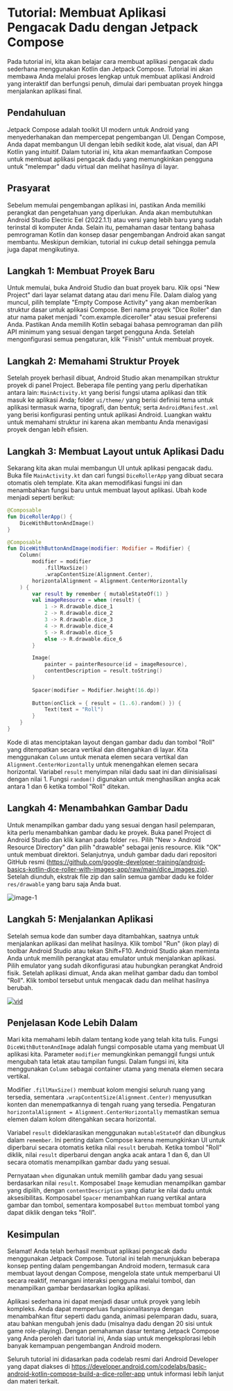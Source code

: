 # Tutorial: Membuat Aplikasi Pengacak Dadu dengan Jetpack Compose



Pada tutorial ini, kita akan belajar cara membuat aplikasi pengacak dadu sederhana menggunakan Kotlin dan Jetpack Compose. Tutorial ini akan membawa Anda melalui proses lengkap untuk membuat aplikasi Android yang interaktif dan berfungsi penuh, dimulai dari pembuatan proyek hingga menjalankan aplikasi final.

## Pendahuluan

Jetpack Compose adalah toolkit UI modern untuk Android yang menyederhanakan dan mempercepat pengembangan UI. Dengan Compose, Anda dapat membangun UI dengan lebih sedikit kode, alat visual, dan API Kotlin yang intuitif. Dalam tutorial ini, kita akan memanfaatkan Compose untuk membuat aplikasi pengacak dadu yang memungkinkan pengguna untuk "melempar" dadu virtual dan melihat hasilnya di layar.

## Prasyarat

Sebelum memulai pengembangan aplikasi ini, pastikan Anda memiliki perangkat dan pengetahuan yang diperlukan. Anda akan membutuhkan Android Studio Electric Eel (2022.1.1) atau versi yang lebih baru yang sudah terinstal di komputer Anda. Selain itu, pemahaman dasar tentang bahasa pemrograman Kotlin dan konsep dasar pengembangan Android akan sangat membantu. Meskipun demikian, tutorial ini cukup detail sehingga pemula juga dapat mengikutinya.

## Langkah 1: Membuat Proyek Baru

Untuk memulai, buka Android Studio dan buat proyek baru. Klik opsi "New Project" dari layar selamat datang atau dari menu File. Dalam dialog yang muncul, pilih template "Empty Compose Activity" yang akan memberikan struktur dasar untuk aplikasi Compose. Beri nama proyek "Dice Roller" dan atur nama paket menjadi "com.example.diceroller" atau sesuai preferensi Anda. Pastikan Anda memilih Kotlin sebagai bahasa pemrograman dan pilih API minimum yang sesuai dengan target pengguna Anda. Setelah mengonfigurasi semua pengaturan, klik "Finish" untuk membuat proyek.

## Langkah 2: Memahami Struktur Proyek

Setelah proyek berhasil dibuat, Android Studio akan menampilkan struktur proyek di panel Project. Beberapa file penting yang perlu diperhatikan antara lain: `MainActivity.kt` yang berisi fungsi utama aplikasi dan titik masuk ke aplikasi Anda; folder `ui/theme/` yang berisi definisi tema untuk aplikasi termasuk warna, tipografi, dan bentuk; serta `AndroidManifest.xml` yang berisi konfigurasi penting untuk aplikasi Android. Luangkan waktu untuk memahami struktur ini karena akan membantu Anda menavigasi proyek dengan lebih efisien.

## Langkah 3: Membuat Layout untuk Aplikasi Dadu

Sekarang kita akan mulai membangun UI untuk aplikasi pengacak dadu. Buka file `MainActivity.kt` dan cari fungsi `DiceRollerApp` yang dibuat secara otomatis oleh template. Kita akan memodifikasi fungsi ini dan menambahkan fungsi baru untuk membuat layout aplikasi. Ubah kode menjadi seperti berikut:

```kotlin
@Composable
fun DiceRollerApp() {
    DiceWithButtonAndImage()
}

@Composable
fun DiceWithButtonAndImage(modifier: Modifier = Modifier) {
    Column(
        modifier = modifier
            .fillMaxSize()
            .wrapContentSize(Alignment.Center),
        horizontalAlignment = Alignment.CenterHorizontally
    ) {
        var result by remember { mutableStateOf(1) }
        val imageResource = when (result) {
            1 -> R.drawable.dice_1
            2 -> R.drawable.dice_2
            3 -> R.drawable.dice_3
            4 -> R.drawable.dice_4
            5 -> R.drawable.dice_5
            else -> R.drawable.dice_6
        }

        Image(
            painter = painterResource(id = imageResource),
            contentDescription = result.toString()
        )
        
        Spacer(modifier = Modifier.height(16.dp))
        
        Button(onClick = { result = (1..6).random() }) {
            Text(text = "Roll")
        }
    }
}
```

Kode di atas menciptakan layout dengan gambar dadu dan tombol "Roll" yang ditempatkan secara vertikal dan ditengahkan di layar. Kita menggunakan `Column` untuk menata elemen secara vertikal dan `Alignment.CenterHorizontally` untuk menengahkan elemen secara horizontal. Variabel `result` menyimpan nilai dadu saat ini dan diinisialisasi dengan nilai 1. Fungsi `random()` digunakan untuk menghasilkan angka acak antara 1 dan 6 ketika tombol "Roll" ditekan.

## Langkah 4: Menambahkan Gambar Dadu

Untuk menampilkan gambar dadu yang sesuai dengan hasil pelemparan, kita perlu menambahkan gambar dadu ke proyek. Buka panel Project di Android Studio dan klik kanan pada folder `res`. Pilih "New > Android Resource Directory" dan pilih "drawable" sebagai jenis resource. Klik "OK" untuk membuat direktori. Selanjutnya, unduh gambar dadu dari repositori GitHub resmi (https://github.com/google-developer-training/android-basics-kotlin-dice-roller-with-images-app/raw/main/dice_images.zip). Setelah diunduh, ekstrak file zip dan salin semua gambar dadu ke folder `res/drawable` yang baru saja Anda buat.

![image-1](/img/img.png)

## Langkah 5: Menjalankan Aplikasi

Setelah semua kode dan sumber daya ditambahkan, saatnya untuk menjalankan aplikasi dan melihat hasilnya. Klik tombol "Run" (ikon play) di toolbar Android Studio atau tekan Shift+F10. Android Studio akan meminta Anda untuk memilih perangkat atau emulator untuk menjalankan aplikasi. Pilih emulator yang sudah dikonfigurasi atau hubungkan perangkat Android fisik. Setelah aplikasi dimuat, Anda akan melihat gambar dadu dan tombol "Roll". Klik tombol tersebut untuk mengacak dadu dan melihat hasilnya berubah.

[![vid](/img/img.png)](/img/pbb-diceroller.mp4)


## Penjelasan Kode Lebih Dalam

Mari kita memahami lebih dalam tentang kode yang telah kita tulis. Fungsi `DiceWithButtonAndImage` adalah fungsi composable utama yang membuat UI aplikasi kita. Parameter `modifier` memungkinkan pemanggil fungsi untuk mengubah tata letak atau tampilan fungsi. Dalam fungsi ini, kita menggunakan `Column` sebagai container utama yang menata elemen secara vertikal.

Modifier `.fillMaxSize()` membuat kolom mengisi seluruh ruang yang tersedia, sementara `.wrapContentSize(Alignment.Center)` menyusutkan konten dan menempatkannya di tengah ruang yang tersedia. Pengaturan `horizontalAlignment = Alignment.CenterHorizontally` memastikan semua elemen dalam kolom ditengahkan secara horizontal.

Variabel `result` dideklarasikan menggunakan `mutableStateOf` dan dibungkus dalam `remember`. Ini penting dalam Compose karena memungkinkan UI untuk diperbarui secara otomatis ketika nilai `result` berubah. Ketika tombol "Roll" diklik, nilai `result` diperbarui dengan angka acak antara 1 dan 6, dan UI secara otomatis menampilkan gambar dadu yang sesuai.

Pernyataan `when` digunakan untuk memilih gambar dadu yang sesuai berdasarkan nilai `result`. Komposabel `Image` kemudian menampilkan gambar yang dipilih, dengan `contentDescription` yang diatur ke nilai dadu untuk aksesibilitas. Komposabel `Spacer` menambahkan ruang vertikal antara gambar dan tombol, sementara komposabel `Button` membuat tombol yang dapat diklik dengan teks "Roll".

## Kesimpulan

Selamat! Anda telah berhasil membuat aplikasi pengacak dadu menggunakan Jetpack Compose. Tutorial ini telah menunjukkan beberapa konsep penting dalam pengembangan Android modern, termasuk cara membuat layout dengan Compose, mengelola state untuk memperbarui UI secara reaktif, menangani interaksi pengguna melalui tombol, dan menampilkan gambar berdasarkan logika aplikasi.

Aplikasi sederhana ini dapat menjadi dasar untuk proyek yang lebih kompleks. Anda dapat memperluas fungsionalitasnya dengan menambahkan fitur seperti dadu ganda, animasi pelemparan dadu, suara, atau bahkan mengubah jenis dadu (misalnya dadu dengan 20 sisi untuk game role-playing). Dengan pemahaman dasar tentang Jetpack Compose yang Anda peroleh dari tutorial ini, Anda siap untuk mengeksplorasi lebih banyak kemampuan pengembangan Android modern.

Seluruh tutorial ini didasarkan pada codelab resmi dari Android Developer yang dapat diakses di https://developer.android.com/codelabs/basic-android-kotlin-compose-build-a-dice-roller-app untuk informasi lebih lanjut dan materi terkait.
